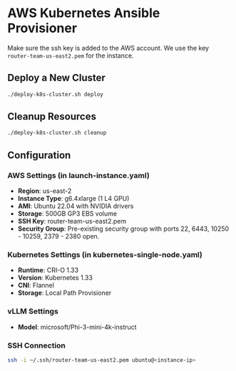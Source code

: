 # AWS Kubernetes Ansible Provisioner

Make sure the ssh key is added to the AWS account. We use the key `router-team-us-east2.pem` for the instance.

## Deploy a New Cluster

```bash
./deploy-k8s-cluster.sh deploy
```

## Cleanup Resources

```bash
./deploy-k8s-cluster.sh cleanup
```


## Configuration

### AWS Settings (in launch-instance.yaml)
- **Region**: us-east-2
- **Instance Type**: g6.4xlarge (1 L4 GPU)
- **AMI**: Ubuntu 22.04 with NVIDIA drivers
- **Storage**: 500GB GP3 EBS volume
- **SSH Key**: router-team-us-east2.pem
- **Security Group**: Pre-existing security group with ports 22, 6443, 10250 - 10259, 2379 - 2380 open.

### Kubernetes Settings (in kubernetes-single-node.yaml)
- **Runtime**: CRI-O 1.33
- **Version**: Kubernetes 1.33
- **CNI**: Flannel
- **Storage**: Local Path Provisioner

### vLLM Settings
- **Model**: microsoft/Phi-3-mini-4k-instruct

### SSH Connection
```bash
ssh -i ~/.ssh/router-team-us-east2.pem ubuntu@<instance-ip>
```
